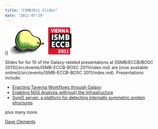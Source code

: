 ```yaml
---
title: "ISMB2011 Slides"
date: "2011-07-29"
---
```


<div class='right'>[[<a href='/src/events/ISMB-ECCB-BOSC 2011/index.md'><img src="/src/images/logos/BOSC_logo.png" alt="BOSC 2011" width="120" /></a>&nbsp;&nbsp;&nbsp;<a href='/src/events/ISMB-ECCB-BOSC 2011/index.md'><img src="/src/events/ISMB2011Logo80.png" alt="ISMB/ECCB 2011" /></a></div>

Slides for for 10 of the Galaxy-related presentations at [ISMB/ECCB/BOSC 2011](/src/events/ISMB-ECCB-BOSC 2011/index.md) are [now available online](/src/events/ISMB-ECCB-BOSC 2011/index.md).  Presentations include:

* [Enacting Taverna Workflows through Galaxy](PLACEHOLDER_ATTACHMENT_URL/src/documents/presentations/ISMB2011_TavernaInGalaxy.pdf)
* [Enabling NGS Analysis with(out) the Infrastructure](PLACEHOLDER_ATTACHMENT_URL/src/documents/presentations/BOSC2011_Cloud.pdf)
* [SymD server: a platform for detecting internally symmetric protein structures](PLACEHOLDER_ATTACHMENT_URL/src/documents/posters/ISMB2011_SymD.pdf)

plus many more.

[Dave Clements](/src/people/dave-clements/index.md)
